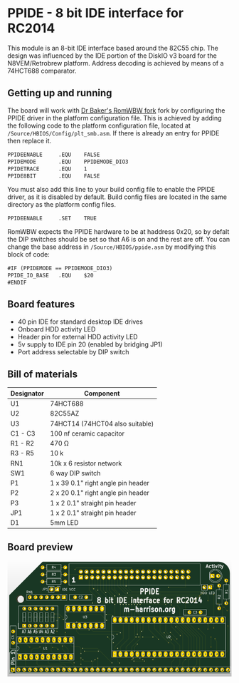 # PPIDE - 8 bit IDE interface for RC2014

This module is an 8-bit IDE interface based around the 82C55 chip. The design was influenced by the IDE portion of the DiskIO v3 board for the N8VEM/Retrobrew platform. Address decoding is achieved by means of a 74HCT688 comparator.

## Getting up and running

The board will work with [Dr Baker's RomWBW fork](https://github.com/sbelectronics/RomWBW) fork by configuring the PPIDE driver in the platform configuration file. This is achieved by adding the following code to the platform configuration file, located at ```/Source/HBIOS/Config/plt_smb.asm```. If there is already an entry for PPIDE then replace it.

```
PPIDEENABLE     .EQU    FALSE    
PPIDEMODE       .EQU    PPIDEMODE_DIO3  
PPIDETRACE      .EQU    1              
PPIDE8BIT       .EQU    FALSE    
```

You must also add this line to your build config file to enable the PPIDE driver, as it is disabled by default. Build config files are located in the same directory as the platform config files.
```
PPIDEENABLE     .SET    TRUE
```

RomWBW expects the PPIDE hardware to be at haddress 0x20, so by defalt the DIP switches should be set so that A6 is on and the rest are off. You can change the base address in ```/Source/HBIOS/ppide.asm``` by modifying this block of code:

```
#IF (PPIDEMODE == PPIDEMODE_DIO3)
PPIDE_IO_BASE	.EQU	$20
#ENDIF
```

## Board features

* 40 pin IDE for standard desktop IDE drives
* Onboard HDD activity LED
* Header pin for external HDD activity LED
* 5v supply to IDE pin 20 (enabled by bridging JP1)
* Port address selectable by DIP switch

## Bill of materials


| Designator | Component |
|---|---|
| U1 | 74HCT688 |
| U2 | 82C55AZ |
| U3 | 74HCT14 (74HCT04 also suitable) |
| C1 - C3 | 100 nf ceramic capacitor |
| R1 - R2 | 470 Ω |
| R3 - R5 | 10 k |
| RN1 | 10k x 6 resistor network |
| SW1 | 6 way DIP switch |
| P1 | 1 x 39 0.1" right angle pin header |
| P2 | 2 x 20 0.1" right angle pin header |
| P3 | 1 x 2 0.1" straight pin header |
| JP1 | 1 x 2 0.1" straight pin header |
| D1 | 5mm LED |

## Board preview

![alt text][logo]

[logo]: https://github.com/mattybigback/RC2014/blob/master/Boards/PPIDE/PPIDE_small.png "PPIDE Board Render"
